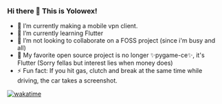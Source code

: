 ### Hi there 👋 This is Yolowex!

- 🔭 I’m currently making a mobile vpn client.
- 🌱 I’m currently learning Flutter
- 👯 I’m not looking to collaborate on a FOSS project (since i'm busy and all)
- 🌳 My favorite open source project is no longer ✨pygame-ce✨, it's Flutter (Sorry fellas but interest lies when money does)
- ⚡ Fun fact: If you hit gas, clutch and break at the same time while driving, the car takes a screenshot.
  
<a>[![wakatime](https://wakatime.com/badge/user/eb31e4ca-2bdc-4403-8de7-6d29488d75cd.svg)](https://wakatime.com/@eb31e4ca-2bdc-4403-8de7-6d29488d75cd)</a>





